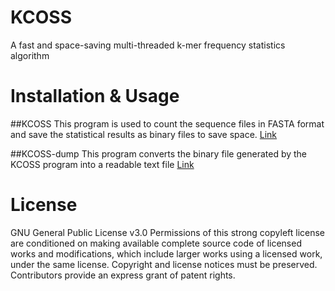 # KCOSS
A fast and space-saving multi-threaded k-mer frequency statistics algorithm


# Installation & Usage
##KCOSS
This program is used to count the sequence files in FASTA format and save the statistical results as binary files to save space.
[Link](/kmer_counter/README.md)

##KCOSS-dump
This program converts the binary file generated by the KCOSS program into a readable text file
[Link](/kmer_dump/README.md)


# License
GNU General Public License v3.0
Permissions of this strong copyleft license are conditioned on making available complete source code of licensed works and modifications, which include larger works using a licensed work, under the same license. Copyright and license notices must be preserved. Contributors provide an express grant of patent rights.
